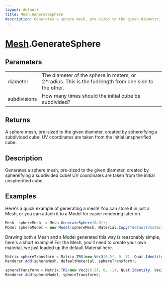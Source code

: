 ```yaml
---
layout: default
title: Mesh.GenerateSphere
description: Generates a sphere mesh, pre-sized to the given diameter, created by sphereifying a subdivided cube! UV coordinates are taken from the initial unspherified cube.
---
```

# [Mesh]({{site.url}}/Pages/Reference/Mesh.html).GenerateSphere

## Parameters

|  |  |
|--|--|
|diameter|The diameter of the sphere in meters, or 2*radius. This is the              full length from one side to the other.|
|subdivisions|How many times should the initial cube be subdivided?|

## Returns
A sphere mesh, pre-sized to the given diameter, created by sphereifying a
subdivided cube! UV coordinates are taken from the initial unspherified cube.

## Description
Generates a sphere mesh, pre-sized to the given diameter, created
by sphereifying a subdivided cube! UV coordinates are taken from the initial unspherified
cube.


## Examples

Here's a quick example of generating a mesh! You can store it in just a
Mesh, or you can attach it to a Model for easier rendering later on.
```csharp
Mesh  sphereMesh  = Mesh.GenerateSphere(0.8f);
Model sphereModel = new Model(sphereMesh, Material.Copy("default/material"));
```
Drawing both a Mesh and a Model generated this way is reasonably simple,
here's a short example! For the Mesh, you'll need to create your own material,
we just loaded up the default Material here.
```csharp
Matrix sphereTransform = Matrix.TRS(new Vec3(0.5f, 0, 1), Quat.Identity, Vec3.One);
Renderer.Add(sphereMesh, defaultMaterial, sphereTransform);

sphereTransform = Matrix.TRS(new Vec3(0.5f, 0, -1), Quat.Identity, Vec3.One);
Renderer.Add(sphereModel, sphereTransform);
```

